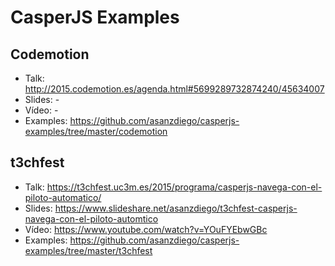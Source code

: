 # CasperJS Examples

## Codemotion

- Talk: <http://2015.codemotion.es/agenda.html#5699289732874240/45634007>
- Slides: -
- Vídeo: -
- Examples: <https://github.com/asanzdiego/casperjs-examples/tree/master/codemotion>

## t3chfest

- Talk: <https://t3chfest.uc3m.es/2015/programa/casperjs-navega-con-el-piloto-automatico/>
- Slides: <https://www.slideshare.net/asanzdiego/t3chfest-casperjs-navega-con-el-piloto-automtico>
- Vídeo: <https://www.youtube.com/watch?v=YOuFYEbwGBc>
- Examples: <https://github.com/asanzdiego/casperjs-examples/tree/master/t3chfest>
